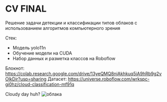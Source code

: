 # CV FINAL

Решение задачи детекции и классификации типов облаков с использованием алгоритмов компьютерного зрения

Стек:
- Модель yolo11n
- Обучение модели на CUDA
- Набор данных и разметка классов на Roboflow

Блокнот: https://colab.research.google.com/drive/13yeQMQ8njAkhkuq5iA9hRb9g2vOlkDir?usp=sharing
Датасет: https://universe.roboflow.com/wrkspc-gi0hz/cloud-classification-mf91q

Cloudy day huh?
![облака](https://github.com/user-attachments/assets/676f21cd-9846-4383-9abd-fa404b253c96)
